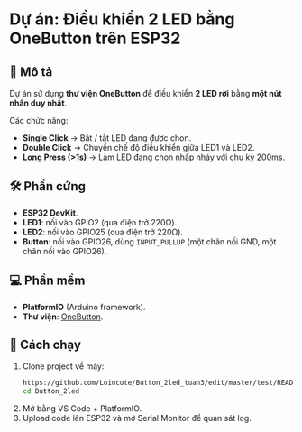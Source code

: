 # Dự án: Điều khiển 2 LED bằng OneButton trên ESP32

## 📖 Mô tả
Dự án sử dụng **thư viện OneButton** để điều khiển **2 LED rời** bằng **một nút nhấn duy nhất**.  

Các chức năng:  
- **Single Click** → Bật / tắt LED đang được chọn.  
- **Double Click** → Chuyển chế độ điều khiển giữa LED1 và LED2.  
- **Long Press (>1s)** → Làm LED đang chọn nhấp nháy với chu kỳ 200ms.  

## 🛠️ Phần cứng
- **ESP32 DevKit**.  
- **LED1**: nối vào GPIO2 (qua điện trở 220Ω).  
- **LED2**: nối vào GPIO25 (qua điện trở 220Ω).  
- **Button**: nối vào GPIO26, dùng `INPUT_PULLUP` (một chân nối GND, một chân nối vào GPIO26).  

## 💻 Phần mềm
- **PlatformIO** (Arduino framework).  
- **Thư viện**: [OneButton](https://github.com/mathertel/OneButton).  

## 🚀 Cách chạy
1. Clone project về máy:  
   ```bash
   https://github.com/Loincute/Button_2led_tuan3/edit/master/test/README
   cd Button_2led
2. Mở bằng VS Code + PlatformIO.
3. Upload code lên ESP32 và mở Serial Monitor để quan sát log.
